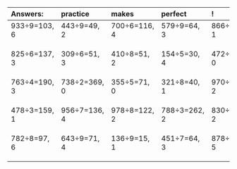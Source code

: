 | Answers: | practice | makes | perfect | ! |
| :--- | :--- | :--- | :--- | :--- |
| 933÷9=103, 6 | 443÷9=49, 2 | 700÷6=116, 4 | 579÷9=64, 3 | 866÷5=173, 1 | 
|   |   |   |   |   | 
|   |   |   |   |   | 
|   |   |   |   |   | 
| 825÷6=137, 3 | 309÷6=51, 3 | 410÷8=51, 2 | 154÷5=30, 4 | 472÷8=59, 0 | 
|   |   |   |   |   | 
|   |   |   |   |   | 
|   |   |   |   |   | 
| 763÷4=190, 3 | 738÷2=369, 0 | 355÷5=71, 0 | 321÷8=40, 1 | 970÷8=121, 2 | 
|   |   |   |   |   | 
|   |   |   |   |   | 
|   |   |   |   |   | 
| 478÷3=159, 1 | 956÷7=136, 4 | 978÷8=122, 2 | 788÷3=262, 2 | 830÷4=207, 2 | 
|   |   |   |   |   | 
|   |   |   |   |   | 
|   |   |   |   |   | 
| 782÷8=97, 6 | 643÷9=71, 4 | 136÷9=15, 1 | 451÷7=64, 3 | 878÷9=97, 5 | 
|   |   |   |   |   | 
|   |   |   |   |   | 
|   |   |   |   |   | 

